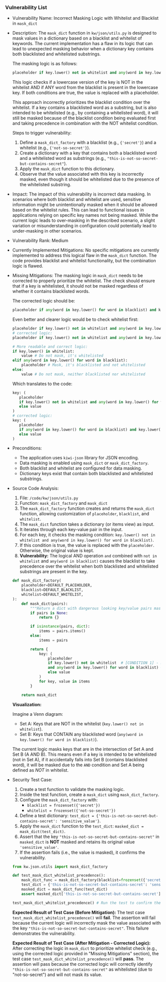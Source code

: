 ### Vulnerability List

* Vulnerability Name: Incorrect Masking Logic with Whitelist and Blacklist in `mask_dict`

* Description:
    The `mask_dict` function in `kw/json/utils.py` is designed to mask values in a dictionary based on a blacklist and whitelist of keywords. The current implementation has a flaw in its logic that can lead to unexpected masking behavior when a dictionary key contains both blacklisted and whitelisted substrings.

    The masking logic is as follows:
    ```python
    placeholder if key.lower() not in whitelist and any(word in key.lower() for word in blacklist) else value
    ```
    This logic checks if a lowercase version of the key is NOT in the whitelist AND if ANY word from the blacklist is present in the lowercase key. If both conditions are true, the value is replaced with a placeholder.

    This approach incorrectly prioritizes the blacklist condition over the whitelist. If a key contains a blacklisted word as a substring, but is also intended to be whitelisted (e.g., by containing a whitelisted word), it will still be masked because of the blacklist condition being evaluated first and taking precedence in combination with the NOT whitelist condition.

    Steps to trigger vulnerability:
    1. Define a `mask_dict_factory` with a blacklist (e.g., `{'secret'}`) and a whitelist (e.g., `{'not-so-secret'}`).
    2. Create a dictionary with a key that contains both a blacklisted word and a whitelisted word as substrings (e.g., `"this-is-not-so-secret-but-contains-secret"`).
    3. Apply the `mask_dict` function to this dictionary.
    4. Observe that the value associated with this key is incorrectly masked, even though it should be whitelisted due to the presence of the whitelisted substring.

* Impact:
    The impact of this vulnerability is incorrect data masking. In scenarios where both blacklist and whitelist are used, sensitive information might be unintentionally masked when it should be allowed based on the whitelist rules. This can lead to functional issues in applications relying on specific key names not being masked. While the current logic leads to over-masking in the described scenario, a slight variation or misunderstanding in configuration could potentially lead to under-masking in other scenarios.

* Vulnerability Rank: Medium

* Currently Implemented Mitigations:
    No specific mitigations are currently implemented to address this logical flaw in the `mask_dict` function. The code provides blacklist and whitelist functionality, but the combination logic is flawed.

* Missing Mitigations:
    The masking logic in `mask_dict` needs to be corrected to properly prioritize the whitelist. The check should ensure that if a key is whitelisted, it should not be masked regardless of whether it contains blacklisted words.

    The corrected logic should be:
    ```python
    placeholder if any(word in key.lower() for word in blacklist) and key.lower() not in whitelist else value
    ```
    Even better and clearer logic would be to check whitelist first:
    ```python
    placeholder if key.lower() not in whitelist and any(word in key.lower() for word in blacklist) else value
    # corrected logic:
    placeholder if key.lower() not in whitelist and any(word in key.lower() for word in blacklist) else value

    # More readable and correct logic:
    if key.lower() in whitelist:
        value # Do not mask, it's whitelisted
    elif any(word in key.lower() for word in blacklist):
        placeholder # Mask, it's blacklisted and not whitelisted
    else:
        value # Do not mask, neither blacklisted nor whitelisted
    ```
    Which translates to the code:
     ```python
    key: (
        placeholder
        if key.lower() not in whitelist and any(word in key.lower() for word in blacklist)
        else value
    )
    # corrected logic:
    key: (
        placeholder
        if any(word in key.lower() for word in blacklist) and key.lower() not in whitelist
        else value
    )
    ```

* Preconditions:
    - The application uses `kiwi-json` library for JSON encoding.
    - Data masking is enabled using `mask_dict` or `mask_dict_factory`.
    - Both blacklist and whitelist are configured for data masking.
    - Dictionary keys exist that contain both blacklisted and whitelisted substrings.

* Source Code Analysis:
    1. File: `/code/kw/json/utils.py`
    2. Function: `mask_dict_factory` and `mask_dict`
    3. The `mask_dict_factory` function creates and returns the `mask_dict` function, allowing customization of `placeholder`, `blacklist`, and `whitelist`.
    4. The `mask_dict` function takes a dictionary (or items view) as input.
    5. It iterates through each key-value pair in the input.
    6. For each key, it checks the masking condition: `key.lower() not in whitelist and any(word in key.lower() for word in blacklist)`.
    7. If this condition is true, the value is replaced with the `placeholder`. Otherwise, the original value is kept.
    8. **Vulnerability:** The logical AND operation `and` combined with `not in whitelist` and `any(word in blacklist)` causes the blacklist to take precedence over the whitelist when both blacklisted and whitelisted substrings are present in the key.

    ```python
    def mask_dict_factory(
        placeholder=DEFAULT_PLACEHOLDER,
        blacklist=DEFAULT_BLACKLIST,
        whitelist=DEFAULT_WHITELIST,
    ):
        def mask_dict(pairs):
            """Return a dict with dangerous looking key/value pairs masked."""
            if pairs is None:
                return {}

            if isinstance(pairs, dict):
                items = pairs.items()
            else:
                items = pairs

            return {
                key: (
                    placeholder
                    if key.lower() not in whitelist  # [CONDITION 1] - Key is NOT in whitelist
                    and any(word in key.lower() for word in blacklist) # [CONDITION 2] - Key CONTAINS blacklisted word
                    else value
                )
                for key, value in items
            }

        return mask_dict
    ```

    **Visualization:**

    Imagine a Venn diagram:

    * Set A: Keys that are NOT in the whitelist (`key.lower() not in whitelist`).
    * Set B: Keys that CONTAIN any blacklisted word (`any(word in key.lower() for word in blacklist)`).

    The current logic masks keys that are in the intersection of Set A and Set B (A AND B). This means even if a key is intended to be whitelisted (not in Set A), if it accidentally falls into Set B (contains blacklisted word), it will be masked due to the `AND` condition and Set A being defined as *NOT* in whitelist.

* Security Test Case:
    1. Create a test function to validate the masking logic.
    2. Inside the test function, create a `mask_dict` using `mask_dict_factory`.
    3. Configure the `mask_dict_factory` with:
        - `blacklist = frozenset({'secret'})`
        - `whitelist = frozenset({'not-so-secret'})`
    4. Define a test dictionary: `test_dict = {'this-is-not-so-secret-but-contains-secret': 'sensitive_value'}`.
    5. Apply the `mask_dict` function to the `test_dict`: `masked_dict = mask_dict(test_dict)`.
    6. Assert that the key `"this-is-not-so-secret-but-contains-secret"` in `masked_dict` is **NOT** masked and retains its original value `'sensitive_value'`.
    7. If the assertion fails (i.e., the value is masked), it confirms the vulnerability.

    ```python
    from kw.json.utils import mask_dict_factory

    def test_mask_dict_whitelist_precedence():
        mask_dict_func = mask_dict_factory(blacklist=frozenset({'secret'}), whitelist=frozenset({'not-so-secret'}))
        test_dict = {'this-is-not-so-secret-but-contains-secret': 'sensitive_value'}
        masked_dict = mask_dict_func(test_dict)
        assert masked_dict['this-is-not-so-secret-but-contains-secret'] == 'sensitive_value'

    test_mask_dict_whitelist_precedence() # Run the test to confirm the vulnerability
    ```
    **Expected Result of Test Case (Before Mitigation):** The test case `test_mask_dict_whitelist_precedence()` will **fail**. The assertion will fail because the current logic will incorrectly mask the value associated with the key `"this-is-not-so-secret-but-contains-secret"`. This failure demonstrates the vulnerability.

    **Expected Result of Test Case (After Mitigation - Corrected Logic):** After correcting the logic in `mask_dict` to prioritize whitelist check (e.g., using the corrected logic provided in "Missing Mitigations" section), the test case `test_mask_dict_whitelist_precedence()` will **pass**. The assertion will pass because the corrected logic will correctly identify `"this-is-not-so-secret-but-contains-secret"` as whitelisted (due to "not-so-secret") and will not mask its value.